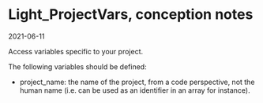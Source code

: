 Light_ProjectVars, conception notes
================
2021-06-11


Access variables specific to your project.


The following variables should be defined:



- project_name: the name of the project, from a code perspective, not the human name (i.e. can be used as an identifier in an array for instance).